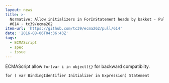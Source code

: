 ```yaml
---
layout: news
title: >-
  Normative: Allow initializers in ForInStatement heads by bakkot · Pull Request
  #614 · tc39/ecma262
item-url: 'https://github.com/tc39/ecma262/pull/614'
date: '2016-08-06T04:36:43Z'
tags:
  - ECMAScript
  - spec
  - issue
---
```

ECMAScript allow `for(var i in object){}` for backward compatibilty.

```
for ( var BindingIdentifier Initializer in Expression) Statement
```

